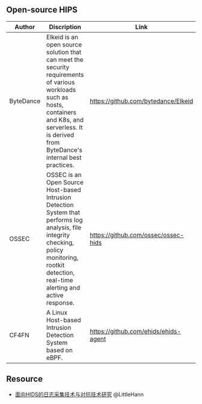 
## Open-source HIPS

| Author  | Discription | Link
| ------------- | ------------- | ------------- |
| ByteDance | Elkeid is an open source solution that can meet the security requirements of various workloads such as hosts, containers and K8s, and serverless. It is derived from ByteDance's internal best practices.  | https://github.com/bytedance/Elkeid |
| OSSEC | OSSEC is an Open Source Host-based Intrusion Detection System that performs log analysis, file integrity checking, policy monitoring, rootkit detection, real-time alerting and active response. | https://github.com/ossec/ossec-hids
| CF4FN  | A Linux Host-based Intrusion Detection System based on eBPF.  | https://github.com/ehids/ehids-agent |



## Resource
- [面向HIDS的日志采集技术与对抗技术研究](https://www.cnblogs.com/LittleHann/p/12009323.html#_label0) @LittleHann
